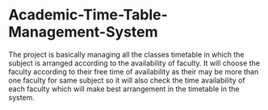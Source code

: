 # Academic-Time-Table-Management-System
The project is basically managing all the classes timetable in which the subject is arranged according to the availability of faculty. It will choose the faculty according to their free time of availability as their may be more than one faculty for same subject so it will also check the time availability of each faculty which will make best arrangement in the timetable in the system. 

